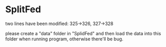 # SplitFed

two lines have been modified:
325->326, 327->328

please create a "data" folder in "SplidFed" and then load the data into this folder when running program, otherwise there'll be bug.
